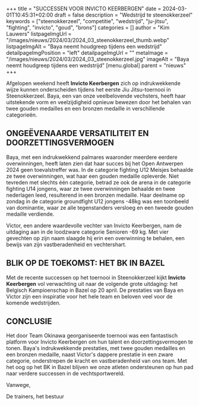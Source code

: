 +++
title = "SUCCESSEN VOOR INVICTO KEERBERGEN"
date = 2024-03-01T10:45:31+02:00
draft = false
description = "Wedstrijd te steenokkerzeel"
keywords = ["steenokkerzeel", "competitie", "wedstrijd", "ju-jitsu", "fighting", "invicto", "goud", "brons"]
categories = []
author = "Kim Lauwers"
listpageImgUrl = "/images/nieuws/2024/03/2024_03_steenokkerzeel_thumb.webp"
listpageImgAlt = "Baya neemt houdgreep tijdens een wedstrijd"
detailpageImgPosition = "left"
detailpageImgUrl = ""
metaImage = "/images/nieuws/2024/03/2024_03_steenokkerzeel.jpg"
imageAlt = "Baya neemt houdgreep tijdens een wedstrijd"
[menu.global]
    parent = "nieuws"
+++

Afgelopen weekend heeft **Invicto Keerbergen** zich op indrukwekkende wijze kunnen onderscheiden tijdens het eerste Jiu Jitsu-toernooi in Steenokkerzeel. 
Baya, een van onze veelbelovende vechsters, heeft haar uitstekende vorm en veelzijdigheid opnieuw bewezen door het behalen van twee gouden medailles en een bronzen medaille in verschillende categorieën.

## ONGEËVENAARDE VERSATILITEIT EN DOORZETTINGSVERMOGEN

Baya, met een indrukwekkend palmares waaronder meerdere eerdere overwinningen, heeft laten zien dat haar succes bij het Open Antwerpen 2024 geen toevalstreffer was. In de categorie fighting U12 Meisjes behaalde ze twee overwinningen, wat haar een gouden medaille opleverde. Niet tevreden met slechts één categorie, betrad ze ook de arena in de categorie fighting U14 jongens, waar ze twee overwinningen behaalde en twee nederlagen leed, resulterend in een bronzen medaille. Haar deelname op zondag in de categorie groundfight U12 jongens -48kg was een toonbeeld van dominantie, waar ze alle tegenstanders versloeg en een tweede gouden medaille verdiende.

Victor, een andere waardevolle vechter van Invicto Keerbergen, nam de uitdaging aan in de loodzware categorie Senioren -69 kg. Met vier gevechten op zijn naam slaagde hij erin een overwinning te behalen, een bewijs van zijn vastberadenheid en vechtershart.

## BLIK OP DE TOEKOMST: HET BK IN BAZEL

Met de recente successen op het toernooi in Steenokkerzeel kijkt **Invicto Keerbergen** vol verwachting uit naar de volgende grote uitdaging: het Belgisch Kampioenschap in Bazel op 20 april. De prestaties van Baya en Victor zijn een inspiratie voor het hele team en beloven veel voor de komende wedstrijden.

## CONCLUSIE

Het door Team Okinawa georganiseerde toernooi was een fantastisch platform voor Invicto Keerbergen om hun talent en doorzettingsvermogen te tonen. Baya's indrukwekkende prestaties, met twee gouden medailles en een bronzen medaille, naast Victor's dappere prestatie in een zware categorie, onderstrepen de kracht en vastberadenheid van ons team. Met het oog op het BK in Bazel blijven we onze atleten ondersteunen op hun pad naar verdere successen in de vechtsportwereld.

Vanwege,

De trainers, het bestuur